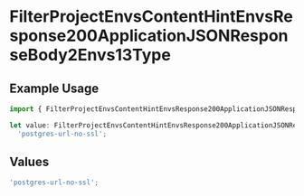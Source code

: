 # FilterProjectEnvsContentHintEnvsResponse200ApplicationJSONResponseBody2Envs13Type

## Example Usage

```typescript
import { FilterProjectEnvsContentHintEnvsResponse200ApplicationJSONResponseBody2Envs13Type } from '@vercel/client/models/operations';

let value: FilterProjectEnvsContentHintEnvsResponse200ApplicationJSONResponseBody2Envs13Type =
  'postgres-url-no-ssl';
```

## Values

```typescript
'postgres-url-no-ssl';
```
